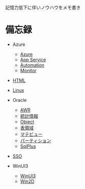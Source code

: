 記憶力低下に伴いノウハウをメモ書き

# 備忘録
- Azure  
  - [Azure](./azure.md)  
  - [App Service](./azure_appservice.md)  
  - [Automation](./azure_automation.md)  
  - [Monitor](./azure_monitor.md)  
- [HTML](./html.md)  
- [Linux](./linux.md)  
- Oracle  
  - [AWR](./oracle_awr.md)  
  - [統計情報](./oracle_stats.md)  
  - [Object](./oracle_object.md)  
  - [表領域](./oracle_tablespace.md)  
  - [マテビュー](./oracle_matview.md)  
  - [パーティション](./oracle_partition.md)  
  - [SqlPlus](./oracle_sqlplus.md)  

- [SSO](./sso.md)  

- WinUI3
  - [WinUI3](./winui3.md)  
  - [Win2D](./win2d.md)  

